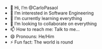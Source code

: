 - 👋 Hi, I’m @CarloPasaol
- 👀 I’m interested in Software Engineering
- 🌱 I’m currently learning everything
- 💞️ I’m looking to collaborate on everything
- 📫 How to reach me: Talk to me...
- 😄 Pronouns: He/Him
- ⚡ Fun fact: The world is round

<!---
CarloPasaol/CarloPasaol is a ✨ special ✨ repository because its `README.md` (this file) appears on your GitHub profile.
You can click the Preview link to take a look at your changes.
--->
